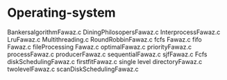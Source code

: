 # Operating-system
BankersalgorithmFawaz.c
DiningPhilosopersFawaz.c
InterprocessFawaz.c
LruFawaz.c
Multithreading.c
RoundRobbinFawaz.c
fcfs Fawaz.c
fifo Fawaz.c
fileProcessing Fawaz.c
optimalFawaz.c
priorityFawaz.c
processFawaz.c
producerFawaz.c
sequentialFawaz.c
sjfFawaz.c
Fcfs diskSchedulingFawaz.c
firstfitFawaz.c
single level directoryFawaz.c
twolevelFawaz.c
scanDiskSchedulingFawaz.c
